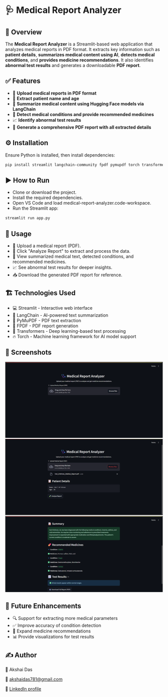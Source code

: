 # 🩺 Medical Report Analyzer

## 🚀 Overview
The **Medical Report Analyzer** is a Streamlit-based web application that analyzes medical reports in PDF format. It extracts key information such as **patient details**, **summarizes medical content using AI**, **detects medical conditions**, and **provides medicine recommendations**. It also identifies **abnormal test results** and generates a downloadable **PDF report**.

## ✅ Features
- 📎 **Upload medical reports in PDF format**  
- 👤 **Extract patient name and age**  
- 📝 **Summarize medical content using Hugging Face models via LangChain**  
- 💊 **Detect medical conditions and provide recommended medicines**  
- 📈 **Identify abnormal test results**  
- 📄 **Generate a comprehensive PDF report with all extracted details**  

## ⚙️ Installation
Ensure Python is installed, then install dependencies:

```bash
pip install streamlit langchain-community fpdf pymupdf torch transformers
```
## ▶️ How to Run
- Clone or download the project.
- Install the required dependencies.
- Open VS Code and load medical-report-analyzer.code-workspace.
- Run the Streamlit app:
```bash
streamlit run app.py
```
## 📌 Usage
- 📎 Upload a medical report (PDF).
- 🚀 Click "Analyze Report" to extract and process the data.
- 📝 View summarized medical text, detected conditions, and recommended medicines.
- 📈 See abnormal test results for deeper insights.
- 📥 Download the generated PDF report for reference.

## 🏗️ Technologies Used
- 💻 Streamlit - Interactive web interface
- 🧠 LangChain - AI-powered text summarization
- 📑 PyMuPDF - PDF text extraction
- 📄 FPDF - PDF report generation
- 🤖 Transformers - Deep learning-based text processing
- 🔥 Torch - Machine learning framework for AI model support

## 📸 Screenshots

![Screenshot 1](images/screenshot1.png)
![screenshot 2](images/screenshot2.png)
![screenshot 3](images/screenshot3.png)


## 🔮 Future Enhancements
- 🔍 Support for extracting more medical parameters
- ✅ Improve accuracy of condition detection
- 🏥 Expand medicine recommendations
- 📊 Provide visualizations for test results

## ✍️ Author
👤 Akshai Das

📧 akshaidas781@gmail.com

🔗 [LinkedIn profile](https://www.linkedin.com/in/akshai-das-815668273/?originalSubdomain=in)



